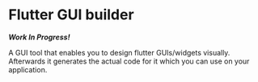 # Flutter GUI builder


***Work In Progress!***

A GUI tool that enables you to design flutter GUIs/widgets visually. Afterwards it generates the actual code for it which you can use on your application.
